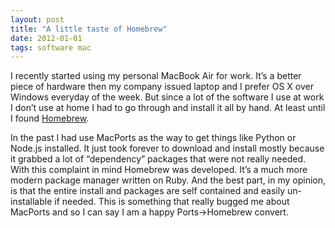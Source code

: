 ```yaml
---
layout: post
title: "A little taste of Homebrew"
date: 2012-01-01
tags: software mac
---
```


I recently started using my personal MacBook Air for work. It’s a better piece of hardware then my company issued laptop and I prefer OS X over Windows everyday of the week. But since a lot of the software I use at work I don’t use at home I had to go through and install it all by hand. At least until I found [Homebrew](https://brew.sh).

In the past I had use MacPorts as the way to get things like Python or Node.js installed. It just took forever to download and install mostly because it grabbed a lot of “dependency” packages that were not really needed. With this complaint in mind Homebrew was developed. It’s a much more modern package manager written on Ruby. And the best part, in my opinion, is that the entire install and packages are self contained and easily un-installable if needed. This is something that really bugged me about MacPorts and so I can say I am a happy Ports->Homebrew convert.
